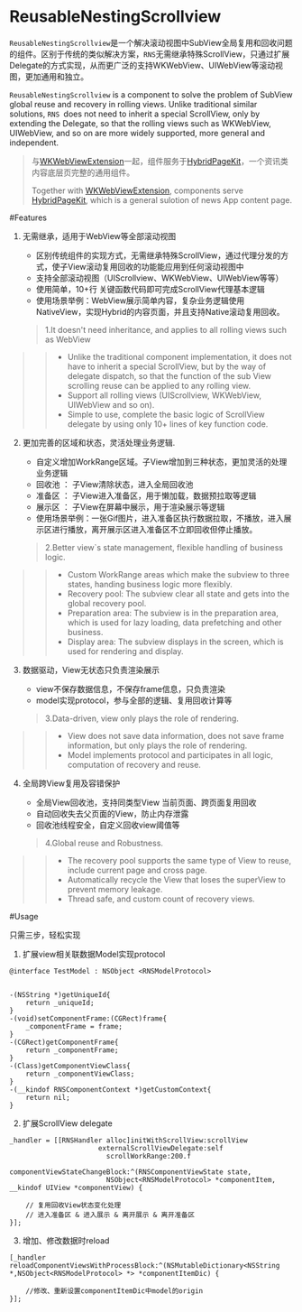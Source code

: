 # ReusableNestingScrollview

`ReusableNestingScrollview`是一个解决滚动视图中SubView全局复用和回收问题的组件。区别于传统的类似解决方案，`RNS`无需继承特殊ScrollView，只通过扩展Delegate的方式实现，从而更广泛的支持WKWebView、UIWebView等滚动视图，更加通用和独立。

`ReusableNestingScrollview` is a component to solve the problem of SubView global reuse and recovery in rolling views. Unlike traditional similar solutions, `RNS `does not need to inherit a special ScrollView, only by extending the Delegate, so that the rolling views such as WKWebView, UIWebView, and so on are more widely supported, more general and independent. 

> 与[WKWebViewExtension](https://github.com/dequan1331/WKWebViewExtension)一起，组件服务于[HybridPageKit](https://github.com/dequan1331/HybridPageKit)，一个资讯类内容底层页完整的通用组件。
> 
> Together with [WKWebViewExtension](https://github.com/dequan1331/WKWebViewExtension), components serve [HybridPageKit](https://github.com/dequan1331/HybridPageKit), which is a general sulotion of news App content page.


#Features

1.	无需继承，适用于WebView等全部滚动视图
	*	区别传统组件的实现方式，无需继承特殊ScrollView，通过代理分发的方式，使子View滚动复用回收的功能能应用到任何滚动视图中
	* 支持全部滚动视图（UIScrollview、WKWebView、UIWebView等等）
	* 使用简单，10+行 关键函数代码即可完成ScrollView代理基本逻辑
	* 使用场景举例：WebView展示简单内容，复杂业务逻辑使用NativeView，实现Hybrid的内容页面，并且支持Native滚动复用回收。

	>1.It doesn't need inheritance, and applies to all rolling views such as WebView
>> 	*	Unlike the traditional component implementation, it does not have to inherit a special ScrollView, but by the way of delegate dispatch, so that the function of the sub View scrolling reuse can be applied to any rolling view.
>> 	* Support all rolling views (UIScrollview, WKWebView, UIWebView and so on).
>> 	* Simple to use, complete the basic logic of ScrollView delegate by using only 10+ lines of key function code.

2.	更加完善的区域和状态，灵活处理业务逻辑.
	*	自定义增加WorkRange区域。子View增加到三种状态，更加灵活的处理业务逻辑
	* 回收池 ： 子View清除状态，进入全局回收池
	* 准备区 ： 子View进入准备区，用于懒加载，数据预拉取等逻辑
	* 展示区 ： 子View在屏幕中展示，用于渲染展示等逻辑
	* 使用场景举例：一张Gif图片，进入准备区执行数据拉取，不播放，进入展示区进行播放，离开展示区进入准备区不立即回收但停止播放。

	>2.Better view`s state management, flexible handling of business logic.
>> 	*	Custom WorkRange areas which make the subview to three states, handing business logic more flexibly.
>> 	* 	Recovery pool: The subview clear all state and gets into the global recovery pool.
>> 	* 	Preparation area: The subview is in the preparation area, which is used for lazy loading, data prefetching and other business.
>>   *	Display area: The subview displays in the screen, which is used for rendering and display.


3.	数据驱动，View无状态只负责渲染展示
	
	* view不保存数据信息，不保存frame信息，只负责渲染
	* model实现protocol，参与全部的逻辑、复用回收计算等

	>3.Data-driven, view only plays the role of rendering.
>> 	*	View does not save data information, does not save frame information, but only plays the role of rendering.
>> 	* 	Model implements protocol and participates in all logic, computation of recovery and reuse.


4.	全局跨View复用及容错保护
	
	*	全局View回收池，支持同类型View 当前页面、跨页面复用回收
	*	自动回收失去父页面的View，防止内存泄露
	*	回收池线程安全，自定义回收view阈值等
	
	>4.Global reuse and Robustness.
>> 	*	The recovery pool supports the same type of View to reuse, include current page and cross page.
>> 	*	Automatically recycle the View that loses the superView to prevent memory leakage.
>> 	*	Thread safe, and custom count of recovery views.
	

	



#Usage
	
只需三步，轻松实现
	
1.	扩展view相关联数据Model实现protocol

```objc
@interface TestModel : NSObject <RNSModelProtocol>
	
	
-(NSString *)getUniqueId{
    return _uniqueId;
}
-(void)setComponentFrame:(CGRect)frame{
    _componentFrame = frame;
}
-(CGRect)getComponentFrame{
    return _componentFrame;
}
-(Class)getComponentViewClass{
    return _componentViewClass;
}
-(__kindof RNSComponentContext *)getCustomContext{
    return nil;
}
```
2.	扩展ScrollView delegate

```objc
_handler = [[RNSHandler alloc]initWithScrollView:scrollView
                      externalScrollViewDelegate:self 
                        scrollWorkRange:200.f 
                        componentViewStateChangeBlock:^(RNSComponentViewState state, 
                        NSObject<RNSModelProtocol> *componentItem, __kindof UIView *componentView) {
    
    // 复用回收View状态变化处理
    // 进入准备区 & 进入展示 & 离开展示 & 离开准备区
}];
```
3.	增加、修改数据时reload

```objc
[_handler reloadComponentViewsWithProcessBlock:^(NSMutableDictionary<NSString *,NSObject<RNSModelProtocol> *> *componentItemDic) {        
	
	//修改、重新设置componentItemDic中model的origin
}];
```
